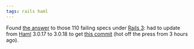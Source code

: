 ```yaml
---
tags: rails haml
---
```


Found [the answer](http://groups.google.com/group/haml/browse_thread/thread/6a685f2cdc267a34) to those 110 failing specs under [Rails 3](/wiki/Rails_3): had to update from [Haml](/wiki/Haml) 3.0.17 to 3.0.18 to get [this commit](http://github.com/nex3/haml/commit/61a1de3ff75e98e92688f9dd2d121a3c9a9c4740) (hot off the press from 3 hours ago).
